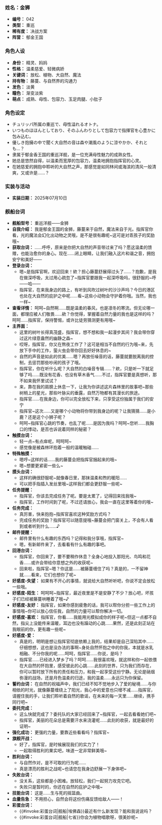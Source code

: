 ### 姓名：金狮
* **编号：** 042
* **类型：** 重巡
* **稀有度：** 决战方案
* **阵营：** 郁金王国


### 角色人设
* **身份：** 精灵、妈妈
* **性格：** 温柔慈爱、轻微病娇
* **关键词：** 放松、植物、大自然、魔法
* **持有物：** 藤蔓、与自然界的沟通力
* **发色：** 淡黄
* **瞳色：** 渐变淡紫
* **萌点：** 成熟、母性、包容力、玉足肉腿、小肚子


### 角色设定
* チュリッパ所属の重巡で、母性溢れるオトナ。
* いつものほほんとしており、そのふんわりとして包容力で指揮官を心豊かに包み込む。
* 優しき抱擁の中で聞く大自然の音は森や潮風のように涼やかか、それとも…？
* 隶属于郁金香王国的重巡洋舰，是一位充满母性魅力的成熟女性。
* 她总是悠然自得，以温柔而宽厚的包容力，温柔地拥抱指挥官的心灵。
* 在她慈爱的拥抱中聆听的大自然之声，那感觉是如同林间或海滨的清风一般清爽，又或许是……？


### 实装与活动
* **实装日期：** 2025年07月10日


### 舰船台词
* **舰船型号：** 重巡洋舰——金狮
* **自我介绍：** 我是郁金王国的金狮，藤蔓来于自然，魔法来自于光。指挥官你看，光的魔法会幻化出动物之灵哦，是不是很有趣呢~这可是对乖孩子的奖励哦~
* **获取台词：** ……呼呼，原来是你把大自然的声音带过来了吗？愿这温柔的馈赠，也能治愈你的身心。现在……闭上眼睛，让我们融入这片和谐之音，拥抱安宁和美好——
* **登录台词：**
  * 嗯~是指挥官啊，欢迎回来！欸？担心藤蔓舒展得过头了……？抱歉，是我在做深呼吸，太过用心疏忽了~指挥官要跟我一起深呼吸吗，很舒服的~呼——哈——
  * 指挥官，在来我身边的路上，有听到风吹过树叶的沙沙声吗？今日的港区也处在大自然的庇护之中呢……看~这些小动物会守护着你哦。当然，我也一样~
* **查看详情：** 呵呵~自然啊……既是温柔的春风，也是凛冬的寒流。但无论哪一面，都理应被人们敬畏……欸？你觉得，掌握着自然力量的我也是这样的吗？呵呵……指挥官，保持警惕，或许比徒劳猜测更有用哦~
* **主界面：**
  * 这里的树叶长得真茂盛，指挥官，想不想和我一起漫步其间？我会带你穿过这片绿意盎然的幽静之森~
  * 哎呀，指挥官，你又在熬夜工作了？这可是相当不自然的行为哦~来，先放下手中的工作，萤火虫会带你回去好好休息的~
  * 自然的声音是如此的优美……嗯？再放任噪音的话，藤蔓就要脱离我的控制，去惩罚那些吵闹的孩子了哦。
  * 指挥官，你在听什么呢？大自然的白噪音专辑……？欸，只是听一下就足够了吗……既没有花香、也没有草木香气……不过，指挥官要是真想听，那不如来我怀里试试？
  * 来，靠在我的肩膀上休息一下，让我为你讲述这片森林里的故事吧~那些树梢上的星光，那些叶脉尖的垂露，自然万物都有其漫长的旅途。
  * 指挥官……在我身边，你可以完全放松下来，只享受这份独属于我们的安宁
  * 指挥官~这次……又是哪个小动物将你带到我身边的呢？让我猜猜……是小鹿？还是这个小狮子呢？
  * 呵呵~指挥官心跳的节奏，也乱了呢……是因为我吗？呵呵~您听……我胸口的悸动，是否也诉说着同样的秘密？
* **触摸台词：**
  * 轻一点~有点痒呢，呵呵呵~
  * 感觉像是被森林环抱着一般的温暖触碰……
* **特殊触摸：**
  * 嗯哼~这样的话……我的藤蔓会把指挥官捆起来的哦~
  * 嗯~想要更紧密一些么~
* **摸头台词：**
  * 这样的确很舒服呢~就像春日里，那抹温柔和煦的暖阳……
  * 可以把手指插入发丝里哦~这样我们都会更舒服一些呢~
* **任务提醒：**
  * 指挥官，你该去完成任务了呢。要是太累了，记得回来找我哦~
  * 指挥官，工作时间到了呢，不过还请放心，我会一直在这里等着你的哦~
* **任务完成：**
  * 真厉害，快来抱抱~指挥官喜欢这种奖励方式吗？
  * 完成任务的奖励？指挥官可以随意提哦~藤蔓会把门窗关上，不会有人看到或者听到什么……♪
* **邮件提醒：**
  * 邮件里有什么有趣的东西吗？记得和我分享哦，指挥官~
  * 嗯，有新邮件来了，去看看有什么有趣的事吧。
* **回港台词：**
  * 指挥官，你回来了，要不要稍作休息？全身心地投入那阳光、鸟鸣和花香……或许会带给你意想之外的收获呢~
  * 回来啦，指挥官~嗯？你这是……被藤蔓缠住了吗？真是的，一不留神就……看来，它们也想你了呢~
* **好感度-失望：** 如果有不开心的事情，就说给大自然听听吧，你说不定会放松一些哦。
* **好感度-陌生：** 呵呵呵~指挥官，最近夜里是不是安静了不少？放心吧，坏孩子们已经被藤蔓哄睡着了哦~♪
* **好感度-友好：** 指挥官，如果你感到疲惫的话，我可以帮你分担一些工作上的事情哦~你可以放心信任我，自然的力量可以帮你解决一切。
* **好感度-喜欢：** 指挥官，你看……我能用光模拟成你的样子呢~但这一点都不自然，指尖上没能传来温暖，耳边也没有躁动的心跳……果然，还是此刻正站在我眼前的你，更有趣一些呢~
* **好感度-爱：**
  * 真是的，明明是想让指挥官彻底依赖上我的，结果却是自己深陷其中……仔细想想，这也是没办法的事啊~身处自然怀抱之中的你我，本就是水乳相融、不分你我的呢……呵呵，指挥官……你说，是吗？
  * 指挥官……已经进入梦乡了吗？呵呵……我很喜欢哦，就这样和你一起依偎在大自然的怀抱里，感受彼此的心跳……此刻的世界，只为我们而存在，你可以暂时放下所有的责任和压力，和我一起享受这份宁静。无论是硝烟弥漫的战场，还是月色温柔的归途，我的温柔……永远只为你保留。
* **誓约台词：** 在自然的祝福声中，我们已经不知不觉地步入了爱的秘境……与你相依的时光，就像藤蔓缠绕上了阳光，我心中的爱意也只增不减……指挥官，请握住我的手，让我们聆听着自然的歌谣，在未来的每一天里……继续，携手同行吧~
* **委托完成：**
  * 这么快就完成了？委托队的大家已经回来了~指挥官，一起去看看她们吧~
  * 指挥官，美丽的花朵总是需要汗水来浇灌呢……此刻的收获，就是最好的证明~
* **强化成功：** 更强的力量，要靠近些看看吗？指挥官~
* **旗舰开战：**
  * 好了，指挥官，是时候展现我们的实力了！
  * 一起取得胜利的果实吧，味道一定非常鲜美哦~
* **胜利台词：**
  * 与自然作对，是不可取的行为呢……
  * 真是漂亮的胜利之战呢~也请您在我身边舒展一下身体吧~
* **失败台词：**
  * 没关系，这些都是小困难。放轻松，我们一起努力攻克它吧。
  * 失败只是暂时的，你还在自然的庇护之中哦~
* **技能台词：** 这是……生与死的摇篮曲。
* **血量告急：** 不用担心，自然会将这份伤痛反馈给敌人——！
* **彩蛋台词：**
  * {{#invoke:彩蛋台词|舰船|埃佛森}}最近有什么新发现？能和我说说吗？
  * {{#invoke:彩蛋台词|舰船|七省}}你会为植物唱歌呀，很美妙呢~
